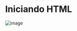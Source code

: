 # Iniciando HTML
![image](https://github.com/CarolFenixBr/HTML5_CSS3/assets/89542446/da540f7b-33dd-40d6-aa6f-fc2262eac82d)
